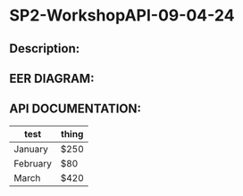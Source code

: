 # SP2-WorkshopAPI-09-04-24
## Description:


## EER DIAGRAM:


## API DOCUMENTATION:
| test     | thing   |
| -------- | ------- |
| January  | $250    |
| February | $80     |
| March    | $420    |
